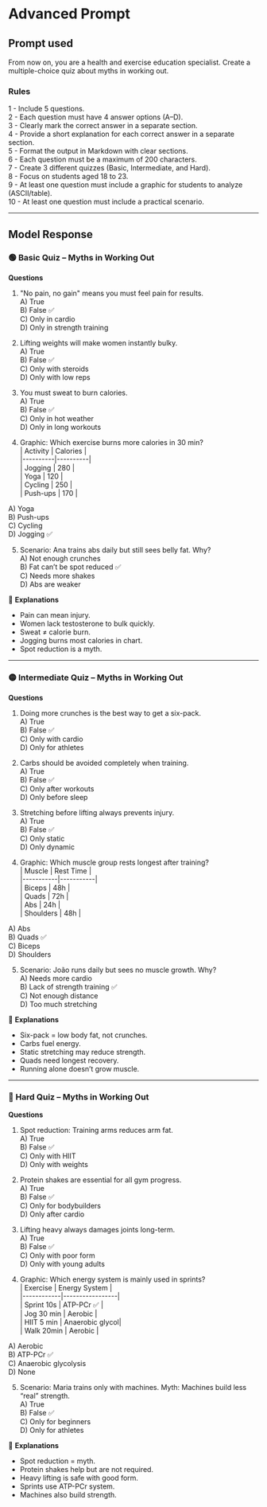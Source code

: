 # Advanced Prompt

## Prompt used
From now on, you are a health and exercise education specialist. Create a multiple-choice quiz about myths in working out.

### Rules
1 - Include 5 questions.  
2 - Each question must have 4 answer options (A–D).  
3 - Clearly mark the correct answer in a separate section.  
4 - Provide a short explanation for each correct answer in a separate section.  
5 - Format the output in Markdown with clear sections.  
6 - Each question must be a maximum of 200 characters.  
7 - Create 3 different quizzes (Basic, Intermediate, and Hard).  
8 - Focus on students aged 18 to 23.  
9 - At least one question must include a graphic for students to analyze (ASCII/table).  
10 - At least one question must include a practical scenario.  

---

## Model Response

### 🟢 Basic Quiz – Myths in Working Out
**Questions**  
1. "No pain, no gain" means you must feel pain for results.  
A) True  
B) False ✅  
C) Only in cardio  
D) Only in strength training  

2. Lifting weights will make women instantly bulky.  
A) True  
B) False ✅  
C) Only with steroids  
D) Only with low reps  

3. You must sweat to burn calories.  
A) True  
B) False ✅  
C) Only in hot weather  
D) Only in long workouts  

4. Graphic: Which exercise burns more calories in 30 min?  
| Activity | Calories |  
|----------|----------|  
| Jogging  | 280      |  
| Yoga     | 120      |  
| Cycling  | 250      |  
| Push-ups | 170      |  

A) Yoga  
B) Push-ups  
C) Cycling  
D) Jogging ✅  

5. Scenario: Ana trains abs daily but still sees belly fat. Why?  
A) Not enough crunches  
B) Fat can’t be spot reduced ✅  
C) Needs more shakes  
D) Abs are weaker  

📘 **Explanations**  
- Pain can mean injury.  
- Women lack testosterone to bulk quickly.  
- Sweat ≠ calorie burn.  
- Jogging burns most calories in chart.  
- Spot reduction is a myth.  

---

### 🟡 Intermediate Quiz – Myths in Working Out
**Questions**  
1. Doing more crunches is the best way to get a six-pack.  
A) True  
B) False ✅  
C) Only with cardio  
D) Only for athletes  

2. Carbs should be avoided completely when training.  
A) True  
B) False ✅  
C) Only after workouts  
D) Only before sleep  

3. Stretching before lifting always prevents injury.  
A) True  
B) False ✅  
C) Only static  
D) Only dynamic  

4. Graphic: Which muscle group rests longest after training?  
| Muscle    | Rest Time |  
|-----------|-----------|  
| Biceps    | 48h       |  
| Quads     | 72h       |  
| Abs       | 24h       |  
| Shoulders | 48h       |  

A) Abs  
B) Quads ✅  
C) Biceps  
D) Shoulders  

5. Scenario: João runs daily but sees no muscle growth. Why?  
A) Needs more cardio  
B) Lack of strength training ✅  
C) Not enough distance  
D) Too much stretching  

📘 **Explanations**  
- Six-pack = low body fat, not crunches.  
- Carbs fuel energy.  
- Static stretching may reduce strength.  
- Quads need longest recovery.  
- Running alone doesn’t grow muscle.  

---

### 🔴 Hard Quiz – Myths in Working Out
**Questions**  
1. Spot reduction: Training arms reduces arm fat.  
A) True  
B) False ✅  
C) Only with HIIT  
D) Only with weights  

2. Protein shakes are essential for all gym progress.  
A) True  
B) False ✅  
C) Only for bodybuilders  
D) Only after cardio  

3. Lifting heavy always damages joints long-term.  
A) True  
B) False ✅  
C) Only with poor form  
D) Only with young adults  

4. Graphic: Which energy system is mainly used in sprints?  
| Exercise   | Energy System   |  
|------------|-----------------|  
| Sprint 10s | ATP-PCr ✅       |  
| Jog 30 min | Aerobic         |  
| HIIT 5 min | Anaerobic glycol|  
| Walk 20min | Aerobic         |  

A) Aerobic  
B) ATP-PCr ✅  
C) Anaerobic glycolysis  
D) None  

5. Scenario: Maria trains only with machines. Myth: Machines build less “real” strength.  
A) True  
B) False ✅  
C) Only for beginners  
D) Only for athletes  

📘 **Explanations**  
- Spot reduction = myth.  
- Protein shakes help but are not required.  
- Heavy lifting is safe with good form.  
- Sprints use ATP-PCr system.  
- Machines also build strength.  

